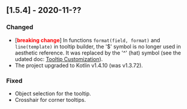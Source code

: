 ## [1.5.4] - 2020-11-??

### Changed
 - [<span style="color:red">**breaking change**</span>] In functions `format(field, format)` and `line(template)` in 
 tooltip builder, the '$' symbol is no longer used in aesthetic reference. It was replaced by the '^' (hat) symbol 
 (see the udated doc: [Tooltip Customization](https://github.com/JetBrains/lets-plot/blob/master/docs/tooltips.md)).
 - The project upgraded to Kotlin v1.4.10 (was v1.3.72).
 
### Fixed
 - Object selection for the tooltip.
 - Crosshair for corner tooltips. 
